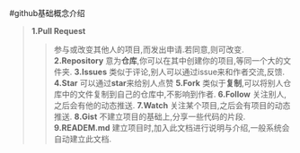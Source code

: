 #github基础概念介绍
>**1.Pull Request**
>>参与或改变其他人的项目,而发出申请.若同意,则可改变.
>**2.Repository**
>>意为**仓库**,你可以在其中创建你的项目,等同一个大的文件夹.
>**3.Issues**
>>类似于评论,别人可以通过issue来和作者交流,反馈.
>**4.Star**
>>可以通过**star**来给别人点赞
>**5.Fork**
>>类似于**复制**,可以将别人仓库中的文件复制到自己的仓库中,不影响到作者.
>**6.Follow**
>>关注别人,之后会有他的动态推送.
>**7.Watch**
>>关注某个项目,之后会有项目的动态推送.
>**8.Gist**
>>不建立项目的基础上,分享一些代码的片段.
>**9.READEM.md**
>>建立项目时,加入此文档进行说明与介绍,一般系统会自动建立此文档.
